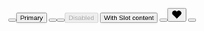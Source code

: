 <Row>
  <Button label="Normal" />
  <Button primary>Primary</Button>
  <Button flat label="Flat" />
  <Button filled label="Filled" />
  <Button disabled>Disabled</Button>
  <Button>
      <Icon name="account-circle" />
      <div>With Slot content</div>
  </Button>
  <Button label="Tall" tall />
  <Button toolbar>
      <svg xmlns="http://www.w3.org/2000/svg" viewBox="0 0 22 22" style="width: 22px">
      <path 
          d="M19,11l-8,8L3,11a5.15,5.15,0,0,1,7.28-7.28l.74.75.74-.75A5.15,5.15,0,0,1,19,11Z" />
      </svg>
  </Button>
</Row>
<Button block label="Block button (fill horizontal space)"/>